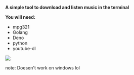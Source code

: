 **A simple tool to download and listen music in the terminal**


**You will need:**

- mpg321
- Golang
- Deno
- python
- youtube-dl

<img src="https://you-can.ml/monda/yessir.png">

note: Doesen't work on windows lol
